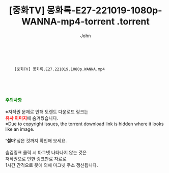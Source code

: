 ﻿---
layout: post
title:  "                   [중화TV] 몽화록-E27-221019-1080p-WANNA-mp4-torrent                .torrent"
author: John
categories: [ 드라마 ]
tags: [  ]
image:  
description: "                   [중화TV] 몽화록-E27-221019-1080p-WANNA-mp4-torrent                 torrent 정보 공유"
toc: true
toc_sticky: true
---

<br>

        [중화TV] 몽화록.E27.221019.1080p.WANNA.mp4    
    
<br><br><br>
<p data-ke-size="size16"><b><span style="color: green;">주의사항</span></b><br /><br />※저작권 문제로 인해 토렌트 다운로드 링크는<br /><b><span style="color: red;">유사 이미지</span></b>에 숨겨뒀습니다.<br />※Due to copyright issues, the torrent download link is hidden where it looks like an image.<br /><br /><b>'설마'</b>싶은 것까지 확인해 보세요.<br /><br />숨김링크 클릭 시 마그넷 나타나지 않는 것은<br />저작권으로 인한 링크만료 자료로<br />1시간 간격으로 봇에 의해 마그넷 주소 갱신됩니다.</p>
